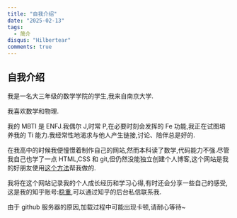 ```yaml
---
title: "自我介绍"
date: "2025-02-13"
tags:
  - 简介
disqus: "Hilbertear"
comments: true
---
```


## 自我介绍

我是一名大三年级的数学学院的学生,我来自南京大学.

我喜欢数学和物理.

我的 MBTI 是 ENFJ.我偶尔 J,时常 P,在必要时刻会发挥的 Fe 功能,我正在试图培养我的 Ti 能力.我经常性地渴求与他人产生链接,讨论、陪伴总是好的.

在我高中的时候我便憧憬着制作自己的网站,然而本科读了数学,代码能力不强.尽管我自己也学了一点 HTML,CSS 和 git,但仍然没能独立创建个人博客,这个网站是我的好朋友使用[这个方法](https://mkdoc-material.llango.com/)帮我做的.

我将在这个网站记录我的个人成长经历和学习心得,有时还会分享一些自己的感受,这是我的知乎账号:[稳重](https://www.zhihu.com/people/wen-zhong-16-88),可以通过知乎的后台私信联系我.

由于 github 服务器的原因,加载过程中可能出现卡顿,请耐心等待~
